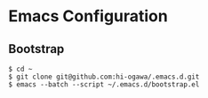 # Emacs Configuration

## Bootstrap

```
$ cd ~
$ git clone git@github.com:hi-ogawa/.emacs.d.git
$ emacs --batch --script ~/.emacs.d/bootstrap.el
```
